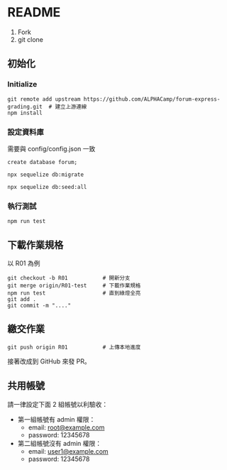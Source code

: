 # README
1. Fork
2. git clone
## 初始化
### Initialize
```
git remote add upstream https://github.com/ALPHACamp/forum-express-grading.git  # 建立上游連線
npm install
```
### 設定資料庫
需要與 config/config.json 一致
```
create database forum;
```
```
npx sequelize db:migrate
```
```
npx sequelize db:seed:all
```
### 執行測試
```
npm run test
```
## 下載作業規格
以 R01 為例
```
git checkout -b R01           # 開新分支
git merge origin/R01-test     # 下載作業規格
npm run test                  # 直到綠燈全亮
git add .
git commit -m "...."
```
## 繳交作業
```
git push origin R01           # 上傳本地進度
```
接著改成到 GitHub 來發 PR。
## 共用帳號
請一律設定下面 2 組帳號以利驗收：
* 第一組帳號有 admin 權限：
  * email: root@example.com
  * password: 12345678
* 第二組帳號沒有 admin 權限：
  * email: user1@example.com
  * password: 12345678
